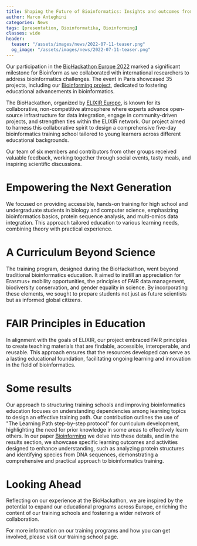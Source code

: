 ```yaml
---
title: Shaping the Future of Bioinformatics: Insights and outcomes from BioHackathon Europe 2022
author: Marco Anteghini
categories: News
tags: [presentation, Bioinformatika, Bioinforming]
classes: wide
header:
  teaser: "/assets/images/news/2022-07-11-teaser.png"
  og_image: "/assets/images/news/2022-07-11-teaser.png"
---
```


Our participation in the [BioHackathon Europe 2022](https://biohackathon-europe.org/index.html)  marked a significant milestone for Bioinform as we collaborated with international researchers to address bioinformatics challenges. The event in Paris showcased 35 projects, including our [Bioinforming project](https://github.com/elixir-europe/biohackathon-projects-2022/tree/main/3), dedicated to fostering educational advancements in bioinformatics.

The BioHackathon, organized by [ELIXIR Europe](https://elixir-europe.org/), is known for its collaborative, non-competitive atmosphere where experts advance open-source infrastructure for data integration, engage in community-driven projects, and strengthen ties within the ELIXIR network. Our project aimed to harness this collaborative spirit to design a comprehensive five-day bioinformatics training school tailored to young learners across different educational backgrounds.

Our team of six members and contributors from other groups received valuable feedback, working together through social events, tasty meals, and inspiring scientific discussions.

# Empowering the Next Generation
We focused on providing accessible, hands-on training for high school and undergraduate students in biology and computer science, emphasizing bioinformatics basics, protein sequence analysis, and multi-omics data integration. This approach tailored education to various learning needs, combining theory with practical experience.

# A Curriculum Beyond Science
The training program, designed during the BioHackathon, went beyond traditional bioinformatics education. It aimed to instill an appreciation for Erasmus+ mobility opportunities, the principles of FAIR data management, biodiversity conservation, and gender equality in science. By incorporating these elements, we sought to prepare students not just as future scientists but as informed global citizens.

# FAIR Principles in Education
In alignment with the goals of ELIXIR, our project embraced FAIR principles to create teaching materials that are findable, accessible, interoperable, and reusable. This approach ensures that the resources developed can serve as a lasting educational foundation, facilitating ongoing learning and innovation in the field of bioinformatics.

# Some results
Our approach to structuring training schools and improving bioinformatics education focuses on understanding dependencies among learning topics to design an effective training path. Our contribution outlines the use of "The Learning Path step-by-step protocol" for curriculum development, highlighting the need for prior knowledge in some areas to effectively learn others. In our paper [Bioinforming](https://osf.io/preprints/biohackrxiv/p8n2t) we delve into these details, and in the results section, we showcase specific learning outcomes and activities designed to enhance understanding, such as analyzing protein structures and identifying species from DNA sequences, demonstrating a comprehensive and practical approach to bioinformatics training.

# Looking Ahead
Reflecting on our experience at the BioHackathon, we are inspired by the potential to expand our educational programs across Europe, enriching the content of our training schools and fostering a wider network of collaboration.

For more information on our training programs and how you can get involved, please visit our training school page.
